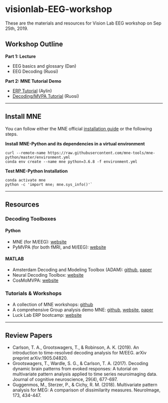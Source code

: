 # visionlab-EEG-workshop

These are the materials and resources for Vision Lab EEG workshop on Sep 25th, 2019.

## Workshop Outline
**Part 1: Lecture**
* EEG basics and glossary (Dan)
* EEG Decoding (Ruosi)

**Part 2: MNE Tutorial Demo**
* [ERP Tutorial](https://github.com/narrow-street/visionlab-EEG-workshop/blob/master/EEG-ERP-Tutorial.ipynb) (Aylin)
* [Decoding/MVPA Tutorial](https://github.com/narrow-street/visionlab-EEG-workshop/blob/master/EEG-Decoding-Tutorial.ipynb) (Ruosi)

***
## Install MNE

You can follow either the MNE official [installation guide](https://www.nmr.mgh.harvard.edu/mne/stable/install/mne_python.html) 
or the following steps.

**Install MNE-Python and its dependencies in a virtual environment**
```
curl --remote-name https://raw.githubusercontent.com/mne-tools/mne-python/master/environment.yml
conda env create --name mne python=3.6.8 -f environment.yml
```
**Test MNE-Python Installation**
```
conda activate mne
python -c 'import mne; mne.sys_info()'`
```

***
## Resources
### Decoding Toolboxes

#### Python
* MNE (for M/EEG): [website](https://www.nmr.mgh.harvard.edu/mne)
* PyMVPA (for both fMRI, and M/EEG): [website](http://www.pymvpa.org/)
#### MATLAB
* Amsterdam Decoding and Modeling Toolbox (ADAM): [github](https://github.com/fahrenfort/ADAM), 
[paper](https://www.frontiersin.org/articles/10.3389/fnins.2018.00368/full)
* Neural Decoding Toolbox: [website](http://www.readout.info/)
* CosMoMVPA: [website](http://www.cosmomvpa.org/)

### Tutorials & Workshops
* A collection of MNE workshops: [github](https://github.com/mne-tools/mne-workshops)
* A comprehensive Group analysis demo MNE: [github](https://mne.tools/mne-biomag-group-demo), 
    [website](https://mne.tools/mne-biomag-group-demo/index.html),
    [paper](https://www.frontiersin.org/articles/10.3389/fnins.2018.00530/full)
* Luck Lab ERP bootcamp: [website](https://erpinfo.org/the-erp-boot-camp/)

***
## Review Papers
* Carlson, T. A., Grootswagers, T., & Robinson, A. K. (2019). An introduction to time-resolved decoding analysis for M/EEG. arXiv preprint arXiv:1905.04820.
* Grootswagers, T., Wardle, S. G., & Carlson, T. A. (2017). Decoding dynamic brain patterns from evoked responses: A tutorial on multivariate pattern analysis applied to time series neuroimaging data. Journal of cognitive neuroscience, 29(4), 677-697.
* Guggenmos, M., Sterzer, P., & Cichy, R. M. (2018). Multivariate pattern analysis for MEG: A comparison of dissimilarity measures. NeuroImage, 173, 434-447.
